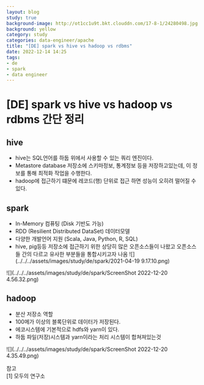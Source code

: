 ```yaml
---
layout: blog
study: true
background-image: http://ot1cc1u9t.bkt.clouddn.com/17-8-1/24280498.jpg
background: yellow
category: study
categories: data-engineer/apache
title: "[DE] spark vs hive vs hadoop vs rdbms"
date: 2022-12-14 14:25
tags:
- de
- spark
- data engineer
---
```


# [DE] spark vs hive vs hadoop vs rdbms 간단 정리

## hive
- hive는 SQL언어를 하둡 위에서 사용할 수 있는 쿼리 엔진이다.
- Metastore database 저장소에 스키마정보, 통계정보 등을 저장하고있는데, 이 정보를 통해 최적화 작업을 수행한다.
- hadoop에 접근하기 떄문에 레코드(행) 단위로 접근 하면 성능이 오히려 떨어질 수 있다.

## spark
- In-Memory 컴퓨팅 (Disk 기반도 가능)
- RDD (Resilient Distributed DataSet) 데이터모델
- 다양한 개발언어 지원 (Scala, Java, Python, R, SQL)
- hive, pig등등 저장소에 접근하기 위한 상당히 많은 오픈소스들이 나왔고 오픈소스들 간의 다르고 유사한 부분들을 통합시키고자 나옴
![](../../../assets/images/study/de/spark/2021-04-19 9.17.10.png)  

![](../../../assets/images/study/de/spark/ScreenShot 2022-12-20 4.56.32.png)  


## hadoop
- 분산 저장소 역할
- 100메가 이상의 블록단위로 데이터가 저장된다.
- 에코시스템에 기본적으로 hdfs와 yarn이 있다.
- 하둡 파일(저장)시스템과 yarn이라는 처리 시스템이 합쳐져있는것

![](../../../assets/images/study/de/spark/ScreenShot 2022-12-20 4.35.49.png)

  
  


참고   
[1] 모두의 연구소 
